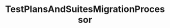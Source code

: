 ---
optionsClassName: 
optionsClassFullName: 
configurationSamples: []
description: Rebuilds Suits and plans for Test Cases migrated using the WorkItemMigration
className: TestPlansAndSuitesMigrationProcessor
typeName: Processors
architecture: v1
options: []
status: Beta
processingTarget: Suites & Plans
classFile: /src/MigrationTools.Clients.AzureDevops.ObjectModel/Processors/TestPlansAndSuitesMigrationProcessor.cs
optionsClassFile: 

redirectFrom:
- /Reference/v1/Processors//
layout: reference
toc: true
permalink: /Reference/Processors/TestPlansAndSuitesMigrationProcessor/
title: TestPlansAndSuitesMigrationProcessor
categories:
- Processors
- v1
topics:
- topic: notes
  path: /Processors/TestPlansAndSuitesMigrationProcessor-notes.md
  exists: false
  markdown: ''
- topic: introduction
  path: /Processors/TestPlansAndSuitesMigrationProcessor-introduction.md
  exists: false
  markdown: ''

---